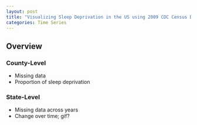 ```yaml
---
layout: post
title: "Visualizing Sleep Deprivation in the US using 2009 CDC Census Data"
categories: Time Series
---
```


## Overview

### County-Level

- Missing data
- Proportion of sleep deprivation

### State-Level

- Missing data across years
- Change over time; gif?
